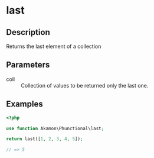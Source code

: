 # last

## Description
Returns the last element of a collection

## Parameters

<dl>
  <dt>coll</dt>
  <dd>Collection of values to be returned only the last one.</dd>
</dl>

## Examples

```php
<?php

use function Akamon\Phunctional\last;

return last([1, 2, 3, 4, 5]);

// => 5
```
